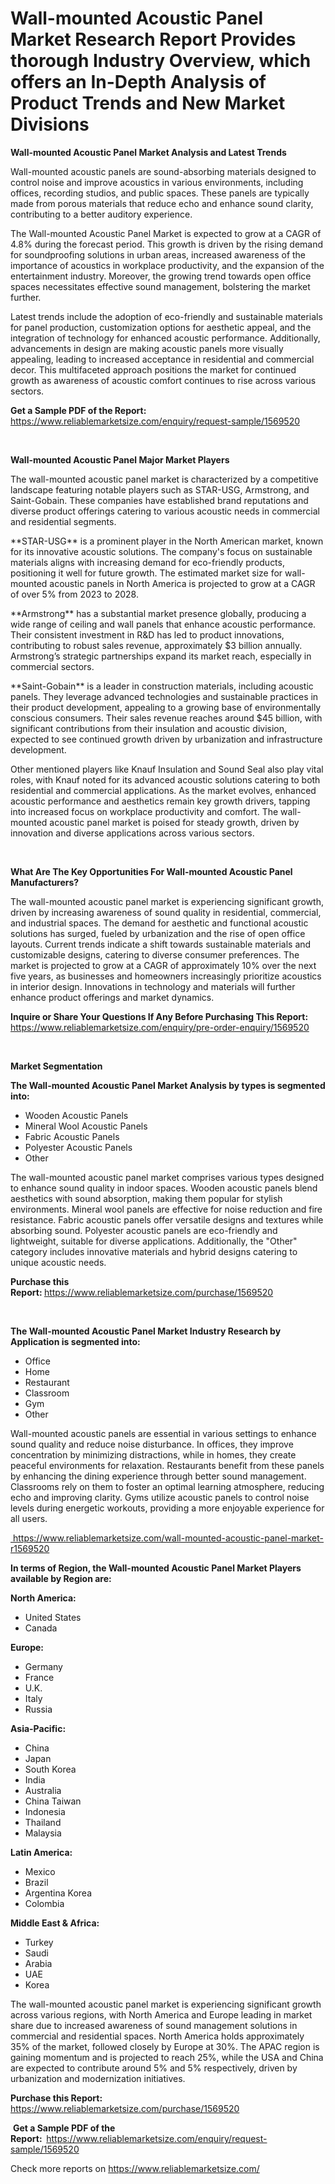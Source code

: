 <p><h1>Wall-mounted Acoustic Panel Market Research Report Provides thorough Industry Overview, which offers an In-Depth Analysis of Product Trends and New Market Divisions</h1></p><p><strong>Wall-mounted Acoustic Panel Market Analysis and Latest Trends</strong></p>
<p><p>Wall-mounted acoustic panels are sound-absorbing materials designed to control noise and improve acoustics in various environments, including offices, recording studios, and public spaces. These panels are typically made from porous materials that reduce echo and enhance sound clarity, contributing to a better auditory experience.</p><p>The Wall-mounted Acoustic Panel Market is expected to grow at a CAGR of 4.8% during the forecast period. This growth is driven by the rising demand for soundproofing solutions in urban areas, increased awareness of the importance of acoustics in workplace productivity, and the expansion of the entertainment industry. Moreover, the growing trend towards open office spaces necessitates effective sound management, bolstering the market further.</p><p>Latest trends include the adoption of eco-friendly and sustainable materials for panel production, customization options for aesthetic appeal, and the integration of technology for enhanced acoustic performance. Additionally, advancements in design are making acoustic panels more visually appealing, leading to increased acceptance in residential and commercial decor. This multifaceted approach positions the market for continued growth as awareness of acoustic comfort continues to rise across various sectors.</p></p>
<p><strong>Get a Sample PDF of the Report:&nbsp;</strong> <a href="https://www.reliablemarketsize.com/enquiry/request-sample/1569520?utm_campaign=3456&utm_medium=2&utm_source=Github&utm_content=ia&utm_term=25032025&utm_id=wall-mounted-acoustic-panel">https://www.reliablemarketsize.com/enquiry/request-sample/1569520</a></p>
<p>&nbsp;</p>
<p><strong>Wall-mounted Acoustic Panel Major Market Players</strong></p>
<p><p>The wall-mounted acoustic panel market is characterized by a competitive landscape featuring notable players such as STAR-USG, Armstrong, and Saint-Gobain. These companies have established brand reputations and diverse product offerings catering to various acoustic needs in commercial and residential segments.</p><p>**STAR-USG** is a prominent player in the North American market, known for its innovative acoustic solutions. The company's focus on sustainable materials aligns with increasing demand for eco-friendly products, positioning it well for future growth. The estimated market size for wall-mounted acoustic panels in North America is projected to grow at a CAGR of over 5% from 2023 to 2028.</p><p>**Armstrong** has a substantial market presence globally, producing a wide range of ceiling and wall panels that enhance acoustic performance. Their consistent investment in R&D has led to product innovations, contributing to robust sales revenue, approximately $3 billion annually. Armstrong’s strategic partnerships expand its market reach, especially in commercial sectors.</p><p>**Saint-Gobain** is a leader in construction materials, including acoustic panels. They leverage advanced technologies and sustainable practices in their product development, appealing to a growing base of environmentally conscious consumers. Their sales revenue reaches around $45 billion, with significant contributions from their insulation and acoustic division, expected to see continued growth driven by urbanization and infrastructure development.</p><p>Other mentioned players like Knauf Insulation and Sound Seal also play vital roles, with Knauf noted for its advanced acoustic solutions catering to both residential and commercial applications. As the market evolves, enhanced acoustic performance and aesthetics remain key growth drivers, tapping into increased focus on workplace productivity and comfort. The wall-mounted acoustic panel market is poised for steady growth, driven by innovation and diverse applications across various sectors.</p></p>
<p>&nbsp;</p>
<p><strong>What Are The Key Opportunities For Wall-mounted Acoustic Panel Manufacturers?</strong></p>
<p><p>The wall-mounted acoustic panel market is experiencing significant growth, driven by increasing awareness of sound quality in residential, commercial, and industrial spaces. The demand for aesthetic and functional acoustic solutions has surged, fueled by urbanization and the rise of open office layouts. Current trends indicate a shift towards sustainable materials and customizable designs, catering to diverse consumer preferences. The market is projected to grow at a CAGR of approximately 10% over the next five years, as businesses and homeowners increasingly prioritize acoustics in interior design. Innovations in technology and materials will further enhance product offerings and market dynamics.</p></p>
<p><strong>Inquire or Share Your Questions If Any Before Purchasing This Report:</strong> <a href="https://www.reliablemarketsize.com/enquiry/pre-order-enquiry/1569520?utm_campaign=3456&utm_medium=2&utm_source=Github&utm_content=ia&utm_term=25032025&utm_id=wall-mounted-acoustic-panel">https://www.reliablemarketsize.com/enquiry/pre-order-enquiry/1569520</a></p>
<p>&nbsp;</p>
<p><strong>Market Segmentation</strong></p>
<p><strong>The Wall-mounted Acoustic Panel Market Analysis by types is segmented into:</strong></p>
<p><ul><li>Wooden Acoustic Panels</li><li>Mineral Wool Acoustic Panels</li><li>Fabric Acoustic Panels</li><li>Polyester Acoustic Panels</li><li>Other</li></ul></p>
<p><p>The wall-mounted acoustic panel market comprises various types designed to enhance sound quality in indoor spaces. Wooden acoustic panels blend aesthetics with sound absorption, making them popular for stylish environments. Mineral wool panels are effective for noise reduction and fire resistance. Fabric acoustic panels offer versatile designs and textures while absorbing sound. Polyester acoustic panels are eco-friendly and lightweight, suitable for diverse applications. Additionally, the "Other" category includes innovative materials and hybrid designs catering to unique acoustic needs.</p></p>
<p><strong>Purchase this Report:&nbsp;</strong><a href="https://www.reliablemarketsize.com/purchase/1569520?utm_campaign=3456&utm_medium=2&utm_source=Github&utm_content=ia&utm_term=25032025&utm_id=wall-mounted-acoustic-panel">https://www.reliablemarketsize.com/purchase/1569520</a></p>
<p>&nbsp;</p>
<p><strong>The Wall-mounted Acoustic Panel Market Industry Research by Application is segmented into:</strong></p>
<p><ul><li>Office</li><li>Home</li><li>Restaurant</li><li>Classroom</li><li>Gym</li><li>Other</li></ul></p>
<p><p>Wall-mounted acoustic panels are essential in various settings to enhance sound quality and reduce noise disturbance. In offices, they improve concentration by minimizing distractions, while in homes, they create peaceful environments for relaxation. Restaurants benefit from these panels by enhancing the dining experience through better sound management. Classrooms rely on them to foster an optimal learning atmosphere, reducing echo and improving clarity. Gyms utilize acoustic panels to control noise levels during energetic workouts, providing a more enjoyable experience for all users.</p></p>
<p><a href="https://www.reliablemarketsize.com/wall-mounted-acoustic-panel-market-r1569520?utm_campaign=3456&utm_medium=2&utm_source=Github&utm_content=ia&utm_term=25032025&utm_id=wall-mounted-acoustic-panel">&nbsp;https://www.reliablemarketsize.com/wall-mounted-acoustic-panel-market-r1569520</a></p>
<p><strong>In terms of Region, the Wall-mounted Acoustic Panel Market Players available by Region are:</strong></p>
<p>
    <p> <strong> North America: </strong>
        <ul>
            <li>United States</li>
            <li>Canada</li>
        </ul>
        </p> 
    <p> <strong> Europe: </strong>
        <ul>
            <li>Germany</li>
            <li>France</li>
            <li>U.K.</li>
            <li>Italy</li>
            <li>Russia</li>
        </ul>
        </p> 
    <p> <strong> Asia-Pacific: </strong>
        <ul>
            <li>China</li>
            <li>Japan</li>
            <li>South Korea</li>
            <li>India</li>
            <li>Australia</li>
            <li>China Taiwan</li>
            <li>Indonesia</li>
            <li>Thailand</li>
            <li>Malaysia</li>
        </ul>
        </p> 
    <p> <strong> Latin America: </strong>
        <ul>
            <li>Mexico</li>
            <li>Brazil</li>
            <li>Argentina Korea</li>
            <li>Colombia</li>
        </ul>
        </p> 
    <p> <strong> Middle East & Africa: </strong>
        <ul>
            <li>Turkey</li>
            <li>Saudi</li>
            <li>Arabia</li>
            <li>UAE</li>
            <li>Korea</li>
        </ul>
    </p>
    </p>
<p><p>The wall-mounted acoustic panel market is experiencing significant growth across various regions, with North America and Europe leading in market share due to increased awareness of sound management solutions in commercial and residential spaces. North America holds approximately 35% of the market, followed closely by Europe at 30%. The APAC region is gaining momentum and is projected to reach 25%, while the USA and China are expected to contribute around 5% and 5% respectively, driven by urbanization and modernization initiatives.</p></p>
<p><strong>Purchase this Report: </strong><a href="https://www.reliablemarketsize.com/purchase/1569520?utm_campaign=3456&utm_medium=2&utm_source=Github&utm_content=ia&utm_term=25032025&utm_id=wall-mounted-acoustic-panel">https://www.reliablemarketsize.com/purchase/1569520</a></p>
<p>&nbsp;<strong>Get a Sample PDF of the Report:&nbsp;&nbsp;</strong><a href="https://www.reliablemarketsize.com/enquiry/request-sample/1569520?utm_campaign=3456&utm_medium=2&utm_source=Github&utm_content=ia&utm_term=25032025&utm_id=wall-mounted-acoustic-panel">https://www.reliablemarketsize.com/enquiry/request-sample/1569520</a></p>
<p><strong></strong></p>
<p>Check more reports on <a href="https://www.reliablemarketsize.com/?utm_campaign=3456&utm_medium=2&utm_source=Github&utm_content=ia&utm_term=25032025&utm_id=wall-mounted-acoustic-panel">https://www.reliablemarketsize.com/</a></p>